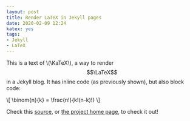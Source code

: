 ```yaml
---
layout: post
title: Render LaTeX in Jekyll pages
date: 2020-02-09 12:24
katex: yes
tags:
- Jekyll
- LaTeX
---
```

This is a text of \\(\KaTeX\\), a way to render $$\LaTeX$$ in a Jekyll blog. It has inline code (as previously shown), but also block code:

\\[
    \binom{n}{k} = \frac{n!}{k!(n-k)!}
\\]

Check this [source](https://cullaloe.com/render-latex-in-jekyll/), or [the project home page](https://katex.org), to check it out!
